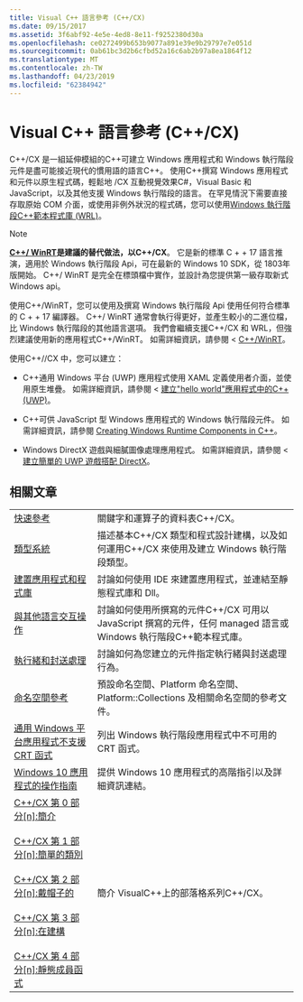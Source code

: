 ```yaml
---
title: Visual C++ 語言參考 (C++/CX)
ms.date: 09/15/2017
ms.assetid: 3f6abf92-4e5e-4ed8-8e11-f9252380d30a
ms.openlocfilehash: ce0272499b653b9077a891e39e9b29797e7e051d
ms.sourcegitcommit: 0ab61bc3d2b6cfbd52a16c6ab2b97a8ea1864f12
ms.translationtype: MT
ms.contentlocale: zh-TW
ms.lasthandoff: 04/23/2019
ms.locfileid: "62384942"
---
```

# <a name="visual-c-language-reference-ccx"></a>Visual C++ 語言參考 (C++/CX)

C++/CX 是一組延伸模組的C++可建立 Windows 應用程式和 Windows 執行階段元件是盡可能接近現代的慣用語的語言C++。 使用C++撰寫 Windows 應用程式和元件以原生程式碼，輕鬆地 /CX 互動視覺效果C#，Visual Basic 和 JavaScript，以及其他支援 Windows 執行階段的語言。 在罕見情況下需要直接存取原始 COM 介面，或使用非例外狀況的程式碼，您可以使用[Windows 執行階段C++範本程式庫 (WRL)](../windows/windows-runtime-cpp-template-library-wrl.md)。

> [!NOTE]
> **[C++/ WinRT](/windows/uwp/cpp-and-winrt-apis/index)是建議的替代做法，以C++/CX**。 它是新的標準 C + + 17 語言推演，適用於 Windows 執行階段 Api，可在最新的 Windows 10 SDK，從 1803年版開始。 C++/ WinRT 是完全在標頭檔中實作，並設計為您提供第一級存取新式 Windows api。
>
> 使用C++/WinRT，您可以使用及撰寫 Windows 執行階段 Api 使用任何符合標準的 C + + 17 編譯器。 C++/ WinRT 通常會執行得更好，並產生較小的二進位檔，比 Windows 執行階段的其他語言選項。 我們會繼續支援C++/CX 和 WRL，但強烈建議使用新的應用程式C++/WinRT。 如需詳細資訊，請參閱 < [ C++/WinRT](/windows/uwp/cpp-and-winrt-apis/index)。

使用C++//CX 中，您可以建立：

- C++通用 Windows 平台 (UWP) 應用程式使用 XAML 定義使用者介面，並使用原生堆疊。 如需詳細資訊，請參閱 <<c0> [ 建立"hello world"應用程式中的C++(UWP)](/windows/uwp/get-started/create-a-basic-windows-10-app-in-cpp)。</c0>

- C++可供 JavaScript 型 Windows 應用程式的 Windows 執行階段元件。 如需詳細資訊，請參閱 [Creating Windows Runtime Components in C++](/windows/uwp/winrt-components/creating-windows-runtime-components-in-cpp)。

- Windows DirectX 遊戲與細膩圖像處理應用程式。 如需詳細資訊，請參閱 <<c0> [ 建立簡單的 UWP 遊戲搭配 DirectX](/windows/uwp/gaming/tutorial--create-your-first-uwp-directx-game)。

## <a name="related-articles"></a>相關文章

|||
|-|-|
|[快速參考](../cppcx/quick-reference-c-cx.md)|關鍵字和運算子的資料表C++/CX。|
|[類型系統](../cppcx/type-system-c-cx.md)|描述基本C++/CX 類型和程式設計建構，以及如何運用C++/CX 來使用及建立 Windows 執行階段類型。|
|[建置應用程式和程式庫](../cppcx/building-apps-and-libraries-c-cx.md)|討論如何使用 IDE 來建置應用程式，並連結至靜態程式庫和 Dll。|
|[與其他語言交互操作](../cppcx/interoperating-with-other-languages-c-cx.md)|討論如何使用所撰寫的元件C++/CX 可用以 JavaScript 撰寫的元件，任何 managed 語言或 Windows 執行階段C++範本程式庫。|
|[執行緒和封送處理](../cppcx/threading-and-marshaling-c-cx.md)|討論如何為您建立的元件指定執行緒與封送處理行為。|
|[命名空間參考](../cppcx/namespaces-reference-c-cx.md)|預設命名空間、Platform 命名空間、Platform::Collections 及相關命名空間的參考文件。|
|[通用 Windows 平台應用程式不支援 CRT 函式](../cppcx/crt-functions-not-supported-in-universal-windows-platform-apps.md)|列出 Windows 執行階段應用程式中不可用的 CRT 函式。|
|[Windows 10 應用程式的操作指南](https://msdn.microsoft.com/library/windows/apps/xaml/mt244352.aspx)|提供 Windows 10 應用程式的高階指引以及詳細資訊連結。|
|[C++/CX 第 0 部分\[n\]:簡介](https://blogs.msdn.microsoft.com/vcblog/2012/08/29/ccx-part-0-of-n-an-introduction/)<br /><br />[C++/CX 第 1 部分\[n\]:簡單的類別](https://blogs.msdn.microsoft.com/vcblog/2012/09/05/ccx-part-1-of-n-a-simple-class/)<br /><br />[C++/CX 第 2 部分\[n\]:戴帽子的](https://blogs.msdn.microsoft.com/vcblog/2012/09/17/ccx-part-2-of-n-types-that-wear-hats/)<br /><br />[C++/CX 第 3 部分\[n\]:在建構](https://blogs.msdn.microsoft.com/vcblog/2012/10/05/ccx-part-3-of-n-under-construction/)<br /><br />[C++/CX 第 4 部分\[n\]:靜態成員函式](https://blogs.msdn.microsoft.com/vcblog/2012/10/19/ccx-part-4-of-n-static-member-functions/)|簡介 VisualC++上的部落格系列C++/CX。|
